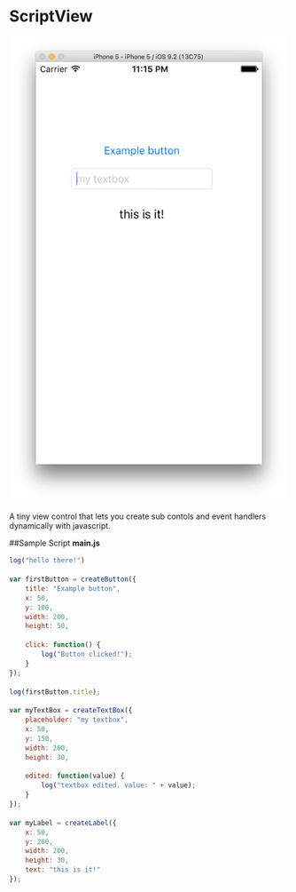 ScriptView
=====================

![ScriptView](screen.png)

A tiny view control that lets you create sub contols and event handlers dynamically with javascript.

##Sample Script
**main.js**

```js
log("hello there!")

var firstButton = createButton({
	title: "Example button",
	x: 50,
	y: 100,
	width: 200,
	height: 50,
             
	click: function() {
    	log("Button clicked!");
	}
});

log(firstButton.title);

var myTextBox = createTextBox({
	placeholder: "my textbox",
	x: 50,
	y: 150,
	width: 200,
	height: 30,
	                           
	edited: function(value) {
		log("textbox edited. value: " + value);
	}
});

var myLabel = createLabel({
	x: 50,
	y: 200,
	width: 200,
	height: 30,
	text: "this is it!"
});
```